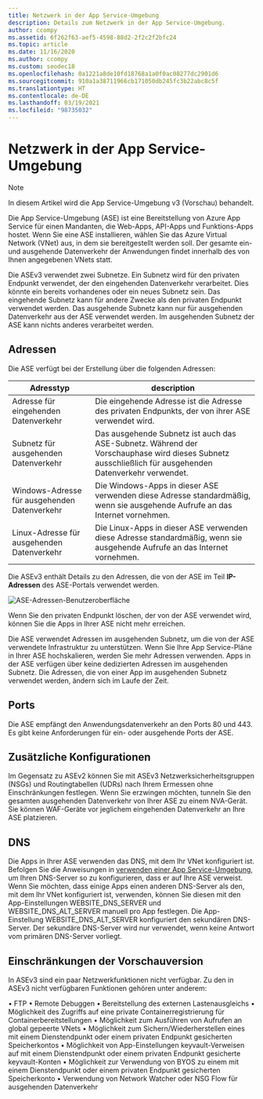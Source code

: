 ```yaml
---
title: Netzwerk in der App Service-Umgebung
description: Details zum Netzwerk in der App Service-Umgebung.
author: ccompy
ms.assetid: 6f262f63-aef5-4598-88d2-2f2c2f2bfc24
ms.topic: article
ms.date: 11/16/2020
ms.author: ccompy
ms.custom: seodec18
ms.openlocfilehash: 0a1221a8de10fd18768a1a0f0ac08277dc2901d6
ms.sourcegitcommit: 910a1a38711966cb171050db245fc3b22abc8c5f
ms.translationtype: HT
ms.contentlocale: de-DE
ms.lasthandoff: 03/19/2021
ms.locfileid: "98735032"
---
```

# <a name="app-service-environment-networking"></a>Netzwerk in der App Service-Umgebung

> [!NOTE]
> In diesem Artikel wird die App Service-Umgebung v3 (Vorschau) behandelt.
> 

Die App Service-Umgebung (ASE) ist eine Bereitstellung von Azure App Service für einen Mandanten, die Web-Apps, API-Apps und Funktions-Apps hostet. Wenn Sie eine ASE installieren, wählen Sie das Azure Virtual Network (VNet) aus, in dem sie bereitgestellt werden soll. Der gesamte ein- und ausgehende Datenverkehr der Anwendungen findet innerhalb des von Ihnen angegebenen VNets statt.  

Die ASEv3 verwendet zwei Subnetze.  Ein Subnetz wird für den privaten Endpunkt verwendet, der den eingehenden Datenverkehr verarbeitet. Dies könnte ein bereits vorhandenes oder ein neues Subnetz sein.  Das eingehende Subnetz kann für andere Zwecke als den privaten Endpunkt verwendet werden. Das ausgehende Subnetz kann nur für ausgehenden Datenverkehr aus der ASE verwendet werden. Im ausgehenden Subnetz der ASE kann nichts anderes verarbeitet werden.

## <a name="addresses"></a>Adressen 
Die ASE verfügt bei der Erstellung über die folgenden Adressen:

| Adresstyp | description |
|--------------|-------------|
| Adresse für eingehenden Datenverkehr | Die eingehende Adresse ist die Adresse des privaten Endpunkts, der von ihrer ASE verwendet wird. |
| Subnetz für ausgehenden Datenverkehr | Das ausgehende Subnetz ist auch das ASE-Subnetz. Während der Vorschauphase wird dieses Subnetz ausschließlich für ausgehenden Datenverkehr verwendet. |
| Windows-Adresse für ausgehenden Datenverkehr | Die Windows-Apps in dieser ASE verwenden diese Adresse standardmäßig, wenn sie ausgehende Aufrufe an das Internet vornehmen. |
| Linux-Adresse für ausgehenden Datenverkehr | Die Linux-Apps in dieser ASE verwenden diese Adresse standardmäßig, wenn sie ausgehende Aufrufe an das Internet vornehmen. |

Die ASEv3 enthält Details zu den Adressen, die von der ASE im Teil **IP-Adressen** des ASE-Portals verwendet werden.

![ASE-Adressen-Benutzeroberfläche](./media/networking/networking-ip-addresses.png)

Wenn Sie den privaten Endpunkt löschen, der von der ASE verwendet wird, können Sie die Apps in Ihrer ASE nicht mehr erreichen.  

Die ASE verwendet Adressen im ausgehenden Subnetz, um die von der ASE verwendete Infrastruktur zu unterstützen. Wenn Sie Ihre App Service-Pläne in Ihrer ASE hochskalieren, werden Sie mehr Adressen verwenden. Apps in der ASE verfügen über keine dedizierten Adressen im ausgehenden Subnetz. Die Adressen, die von einer App im ausgehenden Subnetz verwendet werden, ändern sich im Laufe der Zeit.

## <a name="ports"></a>Ports

Die ASE empfängt den Anwendungsdatenverkehr an den Ports 80 und 443.  Es gibt keine Anforderungen für ein- oder ausgehende Ports der ASE. 

## <a name="extra-configurations"></a>Zusätzliche Konfigurationen

Im Gegensatz zu ASEv2 können Sie mit ASEv3 Netzwerksicherheitsgruppen (NSGs) und Routingtabellen (UDRs) nach Ihrem Ermessen ohne Einschränkungen festlegen. Wenn Sie erzwingen möchten, tunneln Sie den gesamten ausgehenden Datenverkehr von Ihrer ASE zu einem NVA-Gerät. Sie können WAF-Geräte vor jeglichem eingehenden Datenverkehr an Ihre ASE platzieren. 

## <a name="dns"></a>DNS

Die Apps in Ihrer ASE verwenden das DNS, mit dem Ihr VNet konfiguriert ist. Befolgen Sie die Anweisungen in [verwenden einer App Service-Umgebung](./using.md#dns-configuration), um Ihren DNS-Server so zu konfigurieren, dass er auf Ihre ASE verweist. Wenn Sie möchten, dass einige Apps einen anderen DNS-Server als den, mit dem Ihr VNet konfiguriert ist, verwenden, können Sie diesen mit den App-Einstellungen WEBSITE_DNS_SERVER und WEBSITE_DNS_ALT_SERVER manuell pro App festlegen. Die App-Einstellung WEBSITE_DNS_ALT_SERVER konfiguriert den sekundären DNS-Server. Der sekundäre DNS-Server wird nur verwendet, wenn keine Antwort vom primären DNS-Server vorliegt. 

## <a name="preview-limitation"></a>Einschränkungen der Vorschauversion

In ASEv3 sind ein paar Netzwerkfunktionen nicht verfügbar.  Zu den in ASEv3 nicht verfügbaren Funktionen gehören unter anderem:

• FTP • Remote Debuggen • Bereitstellung des externen Lastenausgleichs • Möglichkeit des Zugriffs auf eine private Containerregistrierung für Containerbereitstellungen • Möglichkeit zum Ausführen von Aufrufen an global gepeerte VNets • Möglichkeit zum Sichern/Wiederherstellen eines mit einem Dienstendpunkt oder einem privaten Endpunkt gesicherten Speicherkontos • Möglichkeit von App-Einstellungen keyvault-Verweisen auf mit einem Dienstendpunkt oder einem privaten Endpunkt gesicherte keyvault-Konten • Möglichkeit zur Verwendung von BYOS zu einem mit einem Dienstendpunkt oder einem privaten Endpunkt gesicherten Speicherkonto • Verwendung von Network Watcher oder NSG Flow für ausgehenden Datenverkehr
    
    